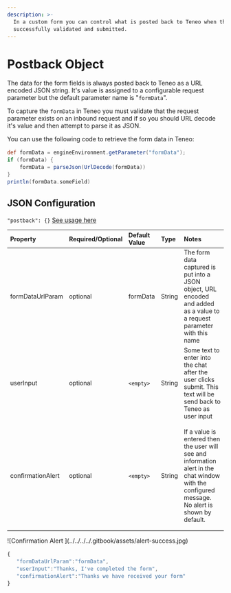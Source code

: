 ```yaml
---
description: >-
  In a custom form you can control what is posted back to Teneo when the form is
  successfully validated and submitted.
---
```


# Postback Object

The data for the form fields is always posted back to Teneo as a URL encoded JSON string. It's value is assigned to a configurable request parameter but the default parameter name is "`formData`".

To capture the `formData` in Teneo you must validate that the request parameter exists on an inbound request and if so you should URL decode it's value and then attempt to parse it as JSON.

You can use the following code to retrieve the form data in Teneo:

```groovy
def formData = engineEnvironment.getParameter("formData"); 
if (formData) { 
    formData = parseJson(UrlDecode(formData)) 
}
println(formData.someField)
```

## JSON Configuration

`"postback": {}`  [See usage here](./#component-configuration)

<table>
  <thead>
    <tr>
      <th style="text-align:left">Property</th>
      <th style="text-align:left">Required/Optional</th>
      <th style="text-align:left">Default Value</th>
      <th style="text-align:left">Type</th>
      <th style="text-align:left">Notes</th>
    </tr>
  </thead>
  <tbody>
    <tr>
      <td style="text-align:left">formDataUrlParam</td>
      <td style="text-align:left">optional</td>
      <td style="text-align:left">formData</td>
      <td style="text-align:left">String</td>
      <td style="text-align:left">The form data captured is put into a JSON object, URL encoded and added
        as a value to a request parameter with this name</td>
    </tr>
    <tr>
      <td style="text-align:left">userInput</td>
      <td style="text-align:left">optional</td>
      <td style="text-align:left"><code>&lt;empty&gt;</code>
      </td>
      <td style="text-align:left">String</td>
      <td style="text-align:left">Some text to enter into the chat after the user clicks submit. This text
        will be send back to Teneo as user input</td>
    </tr>
    <tr>
      <td style="text-align:left">confirmationAlert</td>
      <td style="text-align:left">optional</td>
      <td style="text-align:left"><code>&lt;empty&gt;</code>
      </td>
      <td style="text-align:left">String</td>
      <td style="text-align:left">
        <p>If a value is entered then the user will see and information alert in
          the chat window with the configured message. No alert is shown by default.</p>
        <p></p>
        <p></p>
      </td>
    </tr>
  </tbody>
</table>![Confirmation Alert ](../../../../.gitbook/assets/alert-success.jpg)

```javascript
{
   "formDataUrlParam":"formData",
   "userInput":"Thanks, I've completed the form",
   "confirmationAlert":"Thanks we have received your form"
}
```

